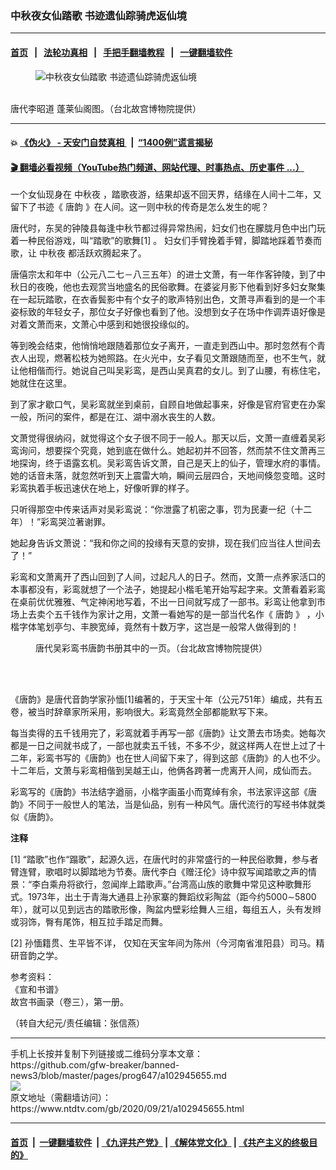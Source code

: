 ### 中秋夜女仙踏歌 书迹遗仙踪骑虎返仙境
------------------------

#### [首页](https://github.com/gfw-breaker/banned-news3/blob/master/README.md) &nbsp;&nbsp;|&nbsp;&nbsp; [法轮功真相](https://github.com/begood0513/basic/blob/master/README.md)  &nbsp;&nbsp;|&nbsp;&nbsp; [手把手翻墙教程](https://github.com/gfw-breaker/guides/wiki)  &nbsp;&nbsp;|&nbsp;&nbsp; [一键翻墙软件](https://github.com/gfw-breaker/nogfw/blob/master/README.md)  



<div><div class="featured_image">
 <figure>
  <img alt="中秋夜女仙踏歌 书迹遗仙踪骑虎返仙境" src="https://i.ntdtv.com/assets/uploads/2020/09/2020-09-21_141205-800x450.jpg"/>
 </figure><br/>
 <span class="caption">
  唐代李昭道 蓬莱仙阁图。（台北故宫博物院提供）
 </span>
</div>
</div><hr/>

#### 💥 [《伪火》 - 天安门自焚真相 ](http://158.247.195.190:10000/videos/blog/weihuo.html)&nbsp; |&nbsp; [“1400例”谎言揭秘  ](http://158.247.195.190:10000/videos/blog/jiexi1400.html)

#### [ 🎬  翻墙必看视频（YouTube热门频道、网站代理、时事热点、历史事件 ...）](https://github.com/gfw-breaker/links/blob/master/banned.md)

<div><div class="post_content" itemprop="articleBody">
 <p>
  一个女仙现身在
  <ok href="https://www.ntdtv.com/gb/中秋夜.htm">
   中秋夜
  </ok>
  ，踏歌夜游，结果却返不回天界，结缘在人间十二年，又留下了书迹《
  <ok href="https://www.ntdtv.com/gb/唐韵.htm">
   唐韵
  </ok>
  》在人间。这一则中秋的传奇是怎么发生的呢？
 </p>
 <p>
  唐代时，东吴的钟陵县每逢中秋节都过得异常热闹，妇女们也在朦胧月色中出门玩着一种民俗游戏，叫“踏歌”的歌舞[1] 。 妇女们手臂挽着手臂，脚踏地踩着节奏而歌，让
  <ok href="https://www.ntdtv.com/gb/中秋夜.htm">
   中秋夜
  </ok>
  都活跃欢腾起来了。
 </p>
 <p>
  唐僖宗太和年中（公元八二七－八三五年）的进士文萧，有一年作客钟陵，到了中秋日的夜晚，他也去观赏当地盛名的民俗歌舞。在婆娑月影下他看到好多妇女聚集在一起玩踏歌，在衣香鬓影中有个女子的歌声特别出色，文萧寻声看到的是一个丰姿标致的年轻女子，那位女子好像也看到了他。没想到女子在场中作调弄语好像是对着文萧而来，文萧心中感到和她很投缘似的。
 </p>
 <p>
  等到晚会结束，他悄悄地跟随着那位女子离开，一直走到西山中。那时忽然有个青衣人出现，燃著松枝为她照路。在火光中，女子看见文萧跟随而至，也不生气，就让他相偕而行。她说自己叫吴彩鸾，是西山吴真君的女儿。到了山腰，有栋住宅，她就住在这里。
 </p>
 <p>
  到了家才歇口气，吴彩鸾就坐到桌前，自顾自地做起事来，好像是官府官吏在办案一般，所问的案件，都是在江、湖中溺水丧生的人数。
 </p>
 <p>
  文萧觉得很纳闷，就觉得这个女子很不同于一般人。那天以后，文萧一直缠着吴彩鸾询问，想要探个究竟，她到底在做什么。她起初并不回答，然而禁不住文萧再三地探询，终于语露玄机。吴彩鸾告诉文萧，自己是天上的仙子，管理水府的事情。她的话音未落，就忽然听到天上震雷大响，瞬间云层四合，天地间倏忽变暗。这时彩鸾执着手板迅速伏在地上，好像听罪的样子。
 </p>
 <p>
  只听得那空中传来话声对吴彩鸾说：“你泄露了机密之事，罚为民妻一纪（十二年）！”彩鸾哭泣著谢罪。
 </p>
 <p>
  她起身告诉文萧说：“我和你之间的投缘有天意的安排，现在我们应当往人世间去了！”
 </p>
 <p>
  彩鸾和文萧离开了西山回到了人间，过起凡人的日子。然而，文萧一点养家活口的本事都没有，彩鸾就想了一个法子，她提起小楷毛笔开始写起字来。文萧看着彩鸾在桌前优优雅雅、气定神闲地写着，不出一日间就写成了一部书。彩鸾让他拿到市场上去卖个五千钱作为家计之用，文萧一看她写的是一部当代名作《
  <ok href="https://www.ntdtv.com/gb/唐韵.htm">
   唐韵
  </ok>
  》 ，小楷字体笔划亭匀、丰腴宽绰，竟然有十数万字，这岂是一般常人做得到的！
 </p>
 <figure class="wp-caption alignnone" id="attachment_102945656" style="width: 600px">
  <img alt="" class="size-medium wp-image-102945656" src="https://i.ntdtv.com/assets/uploads/2020/09/2020-09-21_141134-600x383.jpg">
   <br/><figcaption class="wp-caption-text">
    唐代吴彩鸾书唐韵书册其中的一页。（台北故宫博物院提供）
    <br/>
   </figcaption><br/>
  </img>
 </figure><br/>
 <p>
  《唐韵》是唐代音韵学家孙愐[1]编著的，于天宝十年（公元751年）编成，共有五卷，被当时辞章家所采用，影响很大。彩鸾竟然全部都能默写下来。
 </p>
 <p>
  每当卖得的五千钱用完了，彩鸾就着手再写一部《唐韵》让文萧去市场卖。她每次都是一日之间就书成了，一部也就卖五千钱，不多不少，就这样两人在世上过了十二年，彩鸾书写的《唐韵》也在世人间留下来了，得到这部《唐韵》的人也不少。十二年后，文萧与彩鸾相偕到吴越王山，他俩各跨著一虎离开人间，成仙而去。
 </p>
 <p>
  彩鸾写的《唐韵》书法结字遒丽，小楷字画虽小而寛绰有余，书法家评这部《唐韵》不同于一般世人的笔法，当是仙品，别有一种风气。唐代流行的写经书体就类似《唐韵》。
 </p>
 <p>
  <strong>
   注释
  </strong>
 </p>
 <p>
  [1] “踏歌”也作“蹋歌”，起源久远，在唐代时的非常盛行的一种民俗歌舞，参与者臂连臂，歌唱时以脚踏地为节奏。唐代李白《赠汪伦》诗中叙写闻踏歌之声的情景：“李白乘舟将欲行，忽闻岸上踏歌声。”台湾高山族的歌舞中常见这种歌舞形式。1973年，出土于青海大通县上孙家寨的舞蹈纹彩陶盆（距今约5000∼5800年），就可以见到远古的踏歌形像，陶盆内壁彩绘舞人三组，每组五人，头有发辫或羽饰，臀有尾饰，相互拉手踏足而舞。
 </p>
 <p>
  [2] 孙愐籍贯、生平皆不详， 仅知在天宝年间为陈州（今河南省淮阳县）司马。精研音韵之学。
 </p>
 <p>
  参考资料：
  <br/>
  《宣和书谱》
  <br/>
  故宫书画录（卷三），第一册。
 </p>
 <p>
  （转自大纪元/责任编辑：张信燕）
 </p>
 <div class="single_ad">
 </div>
</div>
</div>
<hr/>
手机上长按并复制下列链接或二维码分享本文章：<br/>
https://github.com/gfw-breaker/banned-news3/blob/master/pages/prog647/a102945655.md <br/>
<a href='https://github.com/gfw-breaker/banned-news3/blob/master/pages/prog647/a102945655.md'><img src='https://github.com/gfw-breaker/banned-news3/blob/master/pages/prog647/a102945655.md.png'/></a> <br/>
原文地址（需翻墙访问）：https://www.ntdtv.com/gb/2020/09/21/a102945655.html


------------------------
#### [首页](https://github.com/gfw-breaker/banned-news3/blob/master/README.md) &nbsp;|&nbsp; [一键翻墙软件](https://github.com/gfw-breaker/nogfw/blob/master/README.md) &nbsp;| [《九评共产党》](https://github.com/gfw-breaker/9ping.md/blob/master/README.md#九评之一评共产党是什么) | [《解体党文化》](https://github.com/gfw-breaker/jtdwh.md/blob/master/README.md) | [《共产主义的终极目的》](https://github.com/gfw-breaker/gczydzjmd.md/blob/master/README.md)


<img src='http://gfw-breaker.win/banned-news3/pages/prog647/a102945655.md' width='0px' height='0px'/>